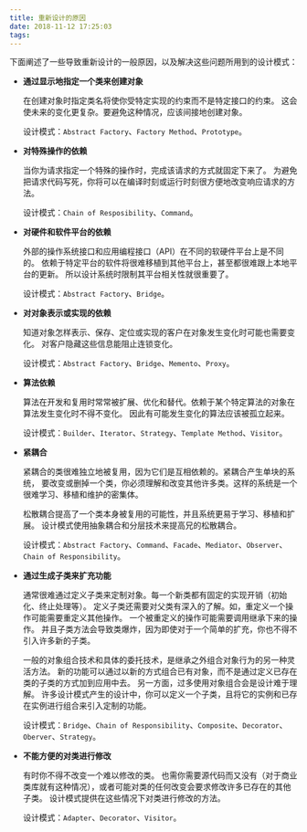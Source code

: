 ```yaml
---
title: 重新设计的原因
date: 2018-11-12 17:25:03
tags:
---
```


下面阐述了一些导致重新设计的一般原因，以及解决这些问题所用到的设计模式：

* **通过显示地指定一个类来创建对象**

    在创建对象时指定类名将使你受特定实现的约束而不是特定接口的约束。
    这会使未来的变化更复杂。要避免这种情况，应该间接地创建对象。

    设计模式：`Abstract Factory`、`Factory Method`、`Prototype`。

* **对特殊操作的依赖**

    当你为请求指定一个特殊的操作时，完成该请求的方式就固定下来了。
    为避免把请求代码写死，你将可以在编译时刻或运行时刻很方便地改变响应请求的方法。

    设计模式：`Chain of Resposibility`、`Command`。

* **对硬件和软件平台的依赖**

    外部的操作系统接口和应用编程接口（API）在不同的软硬件平台上是不同的。
    依赖于特定平台的软件将很难移植到其他平台上，甚至都很难跟上本地平台的更新。
    所以设计系统时限制其平台相关性就很重要了。

    设计模式：`Abstract Factory`、`Bridge`。

<!--more-->

* **对对象表示或实现的依赖**

    知道对象怎样表示、保存、定位或实现的客户在对象发生变化时可能也需要变化。
    对客户隐藏这些信息能阻止连锁变化。

    设计模式：`Abstract Factory`、`Bridge`、`Memento`、`Proxy`。

* **算法依赖**

    算法在开发和复用时常常被扩展、优化和替代。依赖于某个特定算法的对象在算法发生变化时不得不变化。
    因此有可能发生变化的算法应该被孤立起来。

    设计模式：`Builder`、`Iterator`、`Strategy`、`Template Method`、`Visitor`。

* **紧耦合**

    紧耦合的类很难独立地被复用，因为它们是互相依赖的。紧耦合产生单块的系统，
    要改变或删掉一个类，你必须理解和改变其他许多类。这样的系统是一个很难学习、移植和维护的密集体。

    松散耦合提高了一个类本身被复用的可能性，并且系统更易于学习、移植和扩展。
    设计模式使用抽象耦合和分层技术来提高兄的松散耦合。

    设计模式：`Abstract Factory`、`Command`、`Facade`、`Mediator`、`Observer`、`Chain of Responsibility`。

* **通过生成子类来扩充功能**

    通常很难通过定义子类来定制对象。每一个新类都有固定的实现开销（初始化、终止处理等）。
    定义子类还需要对父类有深入的了解。如，重定义一个操作可能需要重定义其他操作。
    一个被重定义的操作可能需要调用继承下来的操作。
    并且子类方法会导致类爆炸，因为即使对于一个简单的扩充，你也不得不引入许多新的子类。

    一般的对象组合技术和具体的委托技术，是继承之外组合对象行为的另一种灵活方法。
    新的功能可以通过以新的方式组合已有对象，而不是通过定义已存在类的子类的方式加到应用中去。
    另一方面，过多使用对象组合会是设计难于理解。
    许多设计模式产生的设计中，你可以定义一个子类，且将它的实例和已存在实例进行组合来引入定制的功能。

    设计模式：`Bridge`、`Chain of Responsibility`、`Composite`、`Decorator`、`Oberver`、`Strategy`。

* **不能方便的对类进行修改**

    有时你不得不改变一个难以修改的类。
    也需你需要源代码而又没有（对于商业类库就有这种情况），或者可能对类的任何改变会要求修改许多已存在的其他子类。
    设计模式提供在这些情况下对类进行修改的方法。

    设计模式：`Adapter`、`Decorator`、`Visitor`。
